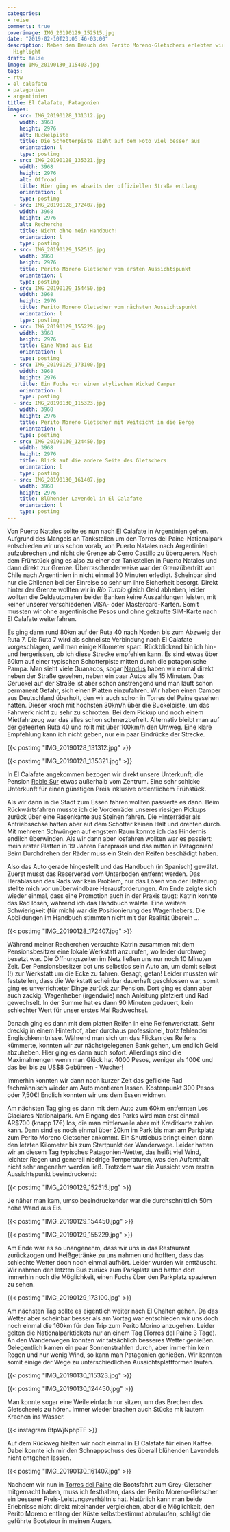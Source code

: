```yaml
---
categories:
- reise
comments: true
coverimage: IMG_20190129_152515.jpg
date: "2019-02-10T23:05:46-03:00"
description: Neben dem Besuch des Perito Moreno-Gletschers erlebten wir noch ein weiteres
  Highlight
draft: false
image: IMG_20190130_115403.jpg
tags:
- rtw
- el calafate
- patagonien
- argentinien
title: El Calafate, Patagonien
images:
  - src: IMG_20190128_131312.jpg
    width: 3968
    height: 2976
    alt: Huckelpiste
    title: Die Schotterpiste sieht auf dem Foto viel besser aus
    orientation: l
    type: postimg
  - src: IMG_20190128_135321.jpg
    width: 3968
    height: 2976
    alt: Offroad
    title: Hier ging es abseits der offiziellen Straße entlang
    orientation: l
    type: postimg
  - src: IMG_20190128_172407.jpg
    width: 3968
    height: 2976
    alt: Recherche
    title: Nicht ohne mein Handbuch!
    orientation: l
    type: postimg
  - src: IMG_20190129_152515.jpg
    width: 3968
    height: 2976
    title: Perito Moreno Gletscher vom ersten Aussichtspunkt
    orientation: l
    type: postimg
  - src: IMG_20190129_154450.jpg
    width: 3968
    height: 2976
    title: Perito Moreno Gletscher vom nächsten Aussichtspunkt
    orientation: l
    type: postimg
  - src: IMG_20190129_155229.jpg
    width: 3968
    height: 2976
    title: Eine Wand aus Eis
    orientation: l
    type: postimg
  - src: IMG_20190129_173100.jpg
    width: 3968
    height: 2976
    title: Ein Fuchs vor einem stylischen Wicked Camper
    orientation: l
    type: postimg
  - src: IMG_20190130_115323.jpg
    width: 3968
    height: 2976
    title: Perito Moreno Gletscher mit Weitsicht in die Berge
    orientation: l
    type: postimg
  - src: IMG_20190130_124450.jpg
    width: 3968
    height: 2976
    title: Blick auf die andere Seite des Gletschers
    orientation: l
    type: postimg
  - src: IMG_20190130_161407.jpg
    width: 3968
    height: 2976
    title: Blühender Lavendel in El Calafate
    orientation: l
    type: postimg
---
```


Von Puerto Natales sollte es nun nach El Calafate in Argentinien gehen. Aufgrund des Mangels an Tankstellen um den Torres del Paine-Nationalpark entschieden wir uns schon vorab, von Puerto Natales nach Argentinien aufzubrechen und nicht die Grenze ab Cerro Castillo zu überqueren. Nach dem Frühstück ging es also zu einer der Tankstellen in Puerto Natales und dann direkt zur Grenze. Überraschenderweise war der Grenzübertritt von Chile nach Argentinien in nicht einmal 30 Minuten erledigt. Scheinbar sind nur die Chilenen bei der Einreise so sehr um ihre Sicherheit besorgt. Direkt hinter der Grenze wollten wir in _Río Turbio_ gleich Geld abheben, leider wollten die Geldautomaten beider Banken keine Auszahlungen leisten, mit keiner unserer verschiedenen VISA- oder Mastercard-Karten. Somit mussten wir ohne argentinische Pesos und ohne gekaufte SIM-Karte nach El Calafate weiterfahren.

Es ging dann rund 80km auf der Ruta 40 nach Norden bis zum Abzweig der Ruta 7. Die Ruta 7 wird als schnellste Verbindung nach El Calafate vorgeschlagen, weil man einige Kilometer spart. Rückblickend bin ich hin- und hergerissen, ob ich diese Strecke empfehlen kann. Es sind etwas über 60km auf einer typischen Schotterpiste mitten durch die patagonische Pampa. Man sieht viele Guanacos, sogar [Nandus](https://de.wikipedia.org/wiki/Nandu) haben wir einmal direkt neben der Straße gesehen, neben ein paar Autos alle 15 Minuten. Das Geruckel auf der Straße ist aber schon anstrengend und man läuft schon permanent Gefahr, sich einen Platten einzufahren. Wir haben einen Camper aus Deutschland überholt, den wir auch schon in Torres del Paine gesehen hatten. Dieser kroch mit höchsten 30km/h über die Buckelpiste, um das Fahrwerk nicht zu sehr zu schrotten. Bei dem Pickup und noch einem Mietfahrzeug war das alles schon schmerzbefreit. Alternativ bleibt man auf der geteerten Ruta 40 und rollt mit über 100km/h den Umweg. Eine klare Empfehlung kann ich nicht geben, nur ein paar Eindrücke der Strecke.

{{< postimg "IMG_20190128_131312.jpg" >}}

{{< postimg "IMG_20190128_135321.jpg" >}}

In El Calafate angekommen bezogen wir direkt unsere Unterkunft, die Pension [Roble Sur](https://goo.gl/maps/G47n4nJLGuS2) etwas außerhalb vom Zentrum. Eine sehr schicke Unterkunft für einen günstigen Preis inklusive ordentlichem Frühstück.

Als wir dann in die Stadt zum Essen fahren wollten passierte es dann. Beim Rückwärtsfahren musste ich die Vorderräder unseres riesigen Pickups zurück über eine Rasenkante aus Steinen fahren. Die Hinterräder als Antriebsachse hatten aber auf dem Schotter keinen Halt und drehten durch. Mit mehreren Schwüngen auf engstem Raum konnte ich das Hindernis endlich überwinden. Als wir dann aber losfahren wollten war es passiert: mein erster Platten in 19 Jahren Fahrpraxis und das mitten in Patagonien! Beim Durchdrehen der Räder muss ein Stein den Reifen beschädigt haben. 

Also das Auto gerade hingestellt und das Handbuch (in Spanisch) gewälzt. Zuerst musst das Reserverad vom Unterboden entfernt werden. Das Herablassen des Rads war kein Problem, nur das Lösen von der Halterung stellte mich vor unüberwindbare Herausforderungen. Am Ende zeigte sich wieder einmal, dass eine Promotion auch in der Praxis taugt: Katrin konnte das Rad lösen, während ich das Handbuch wälzte. Eine weitere Schwierigkeit (für mich) war die Positionierung des Wagenhebers. Die Abbildungen im Handbuch stimmten nicht mit der Realität überein ...

{{< postimg "IMG_20190128_172407.jpg" >}}

Während meiner Recherchen versuchte Katrin zusammen mit dem Pensionsbesitzer eine lokale Werkstatt anzurufen, wo leider durchweg besetzt war. Die Öffnungszeiten im Netz ließen uns nur noch 10 Minuten Zeit. Der Pensionsbesitzer bot uns selbstlos sein Auto an, um damit selbst (!) zur Werkstatt um die Ecke zu fahren. Gesagt, getan! Leider mussten wir feststellen, dass die Werkstatt scheinbar dauerhaft geschlossen war, somit ging es unverrichteter Dinge zurück zur Pension. Dort ging es dann aber auch zackig: Wagenheber (irgendwie) nach Anleitung platziert und Rad gewechselt. In der Summe hat es dann 90 Minuten gedauert, kein schlechter Wert für unser erstes Mal Radwechsel.

Danach ging es dann mit dem platten Reifen in eine Reifenwerkstatt. Sehr dreckig in einem Hinterhof, aber durchaus professionel, trotz fehlender Englischkenntnisse. Während man sich um das Flicken des Reifens kümmerte, konnten wir zur nächstgelegenen Bank gehen, um endlich Geld abzuheben. Hier ging es dann auch sofort. Allerdings sind die Maximalmengen wenn man Glück hat 4000 Pesos, weniger als 100€ und das bei bis zu US$8 Gebühren - Wucher!

Immerhin konnten wir dann nach kurzer Zeit das geflickte Rad fachmännisch wieder am Auto montieren lassen. Kostenpunkt 300 Pesos oder 7,50€! Endlich konnten wir uns dem Essen widmen.

Am nächsten Tag ging es dann mit dem Auto zum 60km entfernten Los Glaciares Nationalpark. Am Eingang des Parks wird man erst einmal AR$700 (knapp 17€) los, die man mittlerweile aber mit Kreditkarte zahlen kann. Dann sind es noch einmal über 20km im Park bis man am Parkplatz zum Perito Moreno Gletscher ankommt. Ein Shuttlebus bringt einen dann den letzten Kilometer bis zum Startpunkt der Wanderwege. Leider hatten wir an diesem Tag typisches Patagonien-Wetter, das heißt viel Wind, leichter Regen und generell niedrige Temperaturen, was den Aufenthalt nicht sehr angenehm werden ließ. Trotzdem war die Aussicht vom ersten Aussichtspunkt beeindruckend:

{{< postimg "IMG_20190129_152515.jpg" >}}

Je näher man kam, umso beeindruckender war die durchschnittlich 50m hohe Wand aus Eis.

{{< postimg "IMG_20190129_154450.jpg" >}}

{{< postimg "IMG_20190129_155229.jpg" >}}

Am Ende war es so unangenehm, dass wir uns in das Restaurant zurückzogen und Heißgetränke zu uns nahmen und hofften, dass das schlechte Wetter doch noch einmal aufhört. Leider wurden wir enttäuscht. Wir nahmen den letzten Bus zurück zum Parkplatz und hatten dort immerhin noch die Möglichkeit, einen Fuchs über den Parkplatz spazieren zu sehen.

{{< postimg "IMG_20190129_173100.jpg" >}}

Am nächsten Tag sollte es eigentlich weiter nach El Chalten gehen. Da das Wetter aber scheinbar besser als am Vortag war entschieden wir uns doch noch einmal die 160km für den Trip zum Perito Morino anzugehen. Leider gelten die Nationalparktickets nur an einem Tag (Torres del Paine 3 Tage). An den Wanderwegen konnten wir tatsächlich besseres Wetter genießen. Gelegentlich kamen ein paar Sonnenstrahlen durch, aber immerhin kein Regen und nur wenig Wind, so kann man Patagonien genießen. Wir konnten somit einige der Wege zu unterschiedlichen Aussichtsplattformen laufen.

{{< postimg "IMG_20190130_115323.jpg" >}}

{{< postimg "IMG_20190130_124450.jpg" >}}

Man konnte sogar eine Weile einfach nur sitzen, um das Brechen des Gletschereis zu hören. Immer wieder brachen auch Stücke mit lautem Krachen ins Wasser.

{{< instagram BtpWjNphpTF >}}

Auf dem Rückweg hielten wir noch einmal in El Calafate für einen Kaffee. Dabei konnte ich mir den Schnappschuss des überall blühenden Lavendels nicht entgehen lassen.

{{< postimg "IMG_20190130_161407.jpg" >}}

Nachdem wir nun in [Torres del Paine](/post/rtw-torres-del-paine/) die Bootsfahrt zum Grey-Gletscher mitgemacht haben, muss ich festhalten, dass der Perito Moreno-Gletscher ein besserer Preis-Leistungsverhältnis hat. Natürlich kann man beide Erlebnisse nicht direkt miteinander vergleichen, aber die Möglichkeit, den Perito Moreno entlang der Küste selbstbestimmt abzulaufen, schlägt die geführte Bootstour in meinen Augen.
